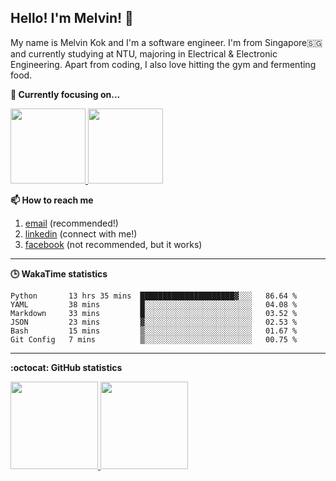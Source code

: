 <h2>Hello! I'm Melvin! 👋</h2>

My name is Melvin Kok and I'm a software engineer. I'm from Singapore🇸🇬 and currently studying at NTU, majoring in Electrical & Electronic Engineering. Apart from coding, I also love hitting the gym and fermenting food. 

<strong>🔭 Currently focusing on...</strong>

<p>
    <a href="https://github.com/melvinkokxw/stroustrup-ppp">
        <img src="https://github-readme-stats.vercel.app/api/pin/?username=melvinkokxw&repo=stroustrup-ppp&theme=dark" height=120>
    </a>
    <a href="https://github.com/melvinkokxw/improving-dl-accuracy-gan">
        <img src="https://github-readme-stats.vercel.app/api/pin/?username=melvinkokxw&repo=improving-dl-accuracy-gan&theme=dark" height=120>
    </a>
</p>


<strong>📫 How to reach me </strong>
   
   1. [email](mailto:melvinkokxw@gmail.com) (recommended!)
   2. [linkedin](https://www.linkedin.com/in/melvinkokxw) (connect with me!)
   3. [facebook](https://www.facebook.com/melvinkokxw) (not recommended, but it works)

<hr>

<strong>🕒 WakaTime statistics</strong>
<br>

<!--START_SECTION:waka-->

```text
Python       13 hrs 35 mins  █████████████████████▓░░░   86.64 %
YAML         38 mins         █░░░░░░░░░░░░░░░░░░░░░░░░   04.08 %
Markdown     33 mins         █░░░░░░░░░░░░░░░░░░░░░░░░   03.52 %
JSON         23 mins         ▓░░░░░░░░░░░░░░░░░░░░░░░░   02.53 %
Bash         15 mins         ▒░░░░░░░░░░░░░░░░░░░░░░░░   01.67 %
Git Config   7 mins          ▒░░░░░░░░░░░░░░░░░░░░░░░░   00.75 %
```

<!--END_SECTION:waka-->

<hr>

<strong>:octocat: GitHub statistics</strong>
<br>

<p>
  <a href="https://github.com/anuraghazra/github-readme-stats" target="_blank">
    <img src="https://github-readme-stats.vercel.app/api?username=melvinkokxw&show_icons=true&theme=dark&hide=stars"  height=140>
  </a>
  <a href="https://github.com/anuraghazra/github-readme-stats" target="_blank">
    <img src="https://github-readme-stats.vercel.app/api/top-langs/?username=melvinkokxw&hide=jupyter%20notebook&theme=dark&layout=compact"  height=140>
  </a>
</p>

<!--
**melvinkokxw/melvinkokxw** is a ✨ _special_ ✨ repository because its `README.md` (this file) appears on your GitHub profile.

Here are some ideas to get you started:

- 🔭 I’m currently working on ...
- 🌱 I’m currently learning ...
- 👯 I’m looking to collaborate on ...
- 🤔 I’m looking for help with ...
- 💬 Ask me about ...
- 📫 How to reach me: ...
- 😄 Pronouns: ...
- ⚡ Fun fact: ...
-->
